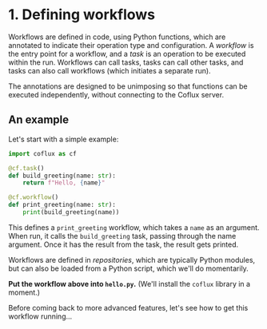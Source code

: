 # 1. Defining workflows

Workflows are defined in code, using Python functions, which are annotated to indicate their operation type and configuration. A _workflow_ is the entry point for a workflow, and a _task_ is an operation to be executed within the run. Workflows can call tasks, tasks can call other tasks, and tasks can also call workflows (which initiates a separate run).

The annotations are designed to be unimposing so that functions can be executed independently, without connecting to the Coflux server.

## An example

Let's start with a simple example:

```python
import coflux as cf

@cf.task()
def build_greeting(name: str):
    return f"Hello, {name}"

@cf.workflow()
def print_greeting(name: str):
    print(build_greeting(name))
```

This defines a `print_greeting` workflow, which takes a `name` as an argument. When run, it calls the `build_greeting` task, passing through the name argument. Once it has the result from the task, the result gets printed.

Workflows are defined in _repositories_, which are typically Python modules, but can also be loaded from a Python script, which we'll do momentarily.

**Put the workflow above into `hello.py`.** (We'll install the `coflux` library in a moment.)

Before coming back to more advanced features, let's see how to get this workflow running...
